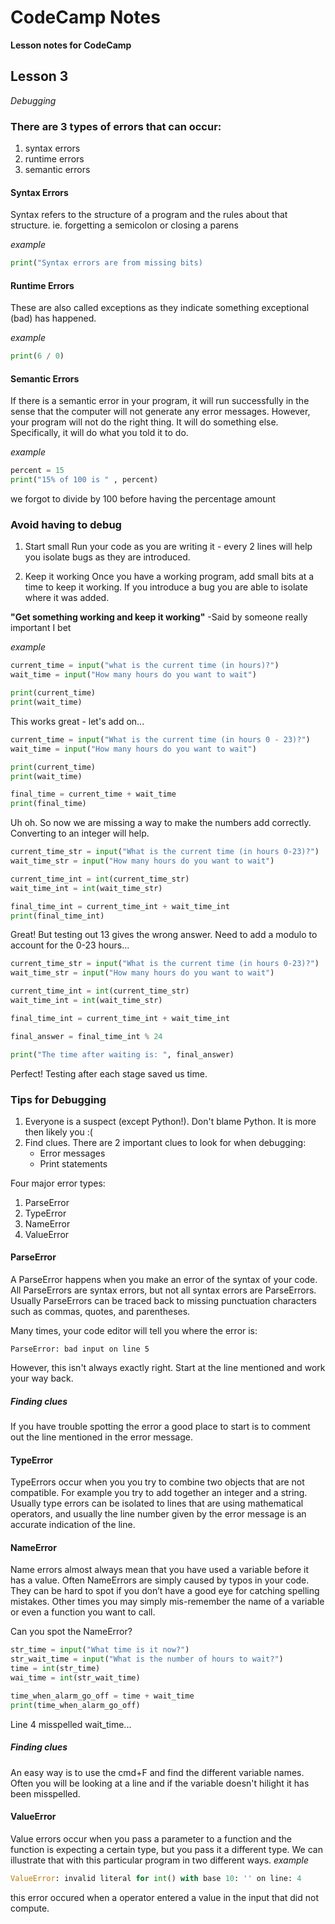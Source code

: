 # CodeCamp Notes

**Lesson notes for CodeCamp**

## Lesson 3
*Debugging*

### There are 3 types of errors that can occur:
1. syntax errors
2. runtime errors
3. semantic errors

#### Syntax Errors
Syntax refers to the structure of a program and the rules about that structure.
ie. forgetting a semicolon or closing a parens

*example* 
```python
print("Syntax errors are from missing bits)
```

#### Runtime Errors
These are also called exceptions as they indicate something exceptional (bad) has happened.

*example*
```python
print(6 / 0)
```

#### Semantic Errors
If there is a semantic error in your program, it will run successfully in the sense that the computer will not generate any error messages. However, your program will not do the right thing. It will do something else. Specifically, it will do what you told it to do.

*example*
```python
percent = 15
print("15% of 100 is " , percent)
```
we forgot to divide by 100 before having the percentage amount

### Avoid having to debug
1. Start small
Run your code as you are writing it - every 2 lines will help you isolate bugs as they are introduced.

2. Keep it working 
Once you have a working program, add small bits at a time to keep it working. If you introduce a bug you are able to isolate where it was added.

__**"Get something working and keep it working"**__
-Said by someone really important I bet

*example*
``` python
current_time = input("what is the current time (in hours)?")
wait_time = input("How many hours do you want to wait")

print(current_time)
print(wait_time)
```
This works great - let's add on...

``` python
current_time = input("What is the current time (in hours 0 - 23)?")
wait_time = input("How many hours do you want to wait")

print(current_time)
print(wait_time)

final_time = current_time + wait_time
print(final_time)
```
Uh oh. So now we are missing a way to make the numbers add correctly. Converting to an integer will help.

``` python
current_time_str = input("What is the current time (in hours 0-23)?")
wait_time_str = input("How many hours do you want to wait")

current_time_int = int(current_time_str)
wait_time_int = int(wait_time_str)

final_time_int = current_time_int + wait_time_int
print(final_time_int)
```
Great! But testing out 13 gives the wrong answer. Need to add a modulo to account for the 0-23 hours...

``` python
current_time_str = input("What is the current time (in hours 0-23)?")
wait_time_str = input("How many hours do you want to wait")

current_time_int = int(current_time_str)
wait_time_int = int(wait_time_str)

final_time_int = current_time_int + wait_time_int

final_answer = final_time_int % 24

print("The time after waiting is: ", final_answer)
```

Perfect! Testing after each stage saved us time.

### Tips for Debugging
1. Everyone is a suspect (except Python!). Don't blame Python. It is more then likely you :(
2. Find clues. There are 2 important clues to look for when debugging:
    * Error messages
    * Print statements

Four major error types:
1. ParseError
2. TypeError
3. NameError
4. ValueError

#### ParseError
A ParseError happens when you make an error of the syntax of your code. All ParseErrors are syntax errors, but not all syntax errors are ParseErrors.
Usually ParseErrors can be traced back to missing punctuation characters such as commas, quotes, and parentheses.

Many times, your code editor will tell you where the error is: 
```
ParseError: bad input on line 5
```
However, this isn't always exactly right. Start at the line mentioned and work your way back.  

##### Finding clues
If you have trouble spotting the error a good place to start is to comment out the line mentioned in the error message.

#### TypeError
TypeErrors occur when you you try to combine two objects that are not compatible. For example you try to add together an integer and a string. Usually type errors can be isolated to lines that are using mathematical operators, and usually the line number given by the error message is an accurate indication of the line.

#### NameError
Name errors almost always mean that you have used a variable before it has a value. Often NameErrors are simply caused by typos in your code. They can be hard to spot if you don’t have a good eye for catching spelling mistakes. Other times you may simply mis-remember the name of a variable or even a function you want to call. 

Can you spot the NameError?
``` python
str_time = input("What time is it now?")
str_wait_time = input("What is the number of hours to wait?")
time = int(str_time)
wai_time = int(str_wait_time)

time_when_alarm_go_off = time + wait_time
print(time_when_alarm_go_off)
```
Line 4 misspelled wait_time... 

##### Finding clues
An easy way is to use the cmd+F and find the different variable names. Often you will be looking at a line and if the variable doesn't hilight it has been misspelled.

#### ValueError
Value errors occur when you pass a parameter to a function and the function is expecting a certain type, but you pass it a different type. We can illustrate that with this particular program in two different ways.
*example*
``` python
ValueError: invalid literal for int() with base 10: '' on line: 4
```
this error occured when a operator entered a value in the input that did not compute.
